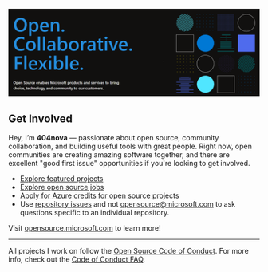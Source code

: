 ![Open Source at Microsoft](https://github.com/microsoft/.github/blob/main/images/open-at-microsoft.png)

## Get Involved

Hey, I’m **404nova** — passionate about open source, community collaboration, and building useful tools with great people. Right now, open communities are creating amazing software together, and there are excellent "good first issue" opportunities if you're looking to get involved.

* [Explore featured projects](https://opensource.microsoft.com/projects/)
* [Explore open source jobs](https://careers.microsoft.com/us/en/search-results?keywords=open%20source)
* [Apply for Azure credits for open source projects](https://opensource.microsoft.com/azure-credits)
* Use [repository issues](https://docs.github.com/en/issues/tracking-your-work-with-issues/creating-an-issue)
  and not [opensource@microsoft.com](mailto:opensource@microsoft.com) to ask questions specific to an individual repository.

Visit [opensource.microsoft.com](https://opensource.microsoft.com) to learn more!

---

All projects I work on follow the [Open Source Code of Conduct](https://opensource.microsoft.com/codeofconduct/). For more info, check out the [Code of Conduct FAQ](https://opensource.microsoft.com/codeofconduct/faq/).
